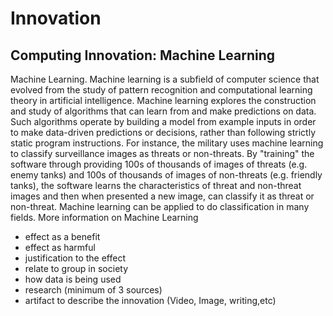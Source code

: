 # Innovation

## Computing Innovation: Machine Learning
Machine Learning. Machine learning is a subfield of computer science that evolved from the study of pattern recognition and computational learning theory in artificial intelligence. Machine learning explores the construction and study of algorithms that can learn from and make predictions on data. Such algorithms operate by building a model from example inputs in order to make data-driven predictions or decisions, rather than following strictly static program instructions. For instance, the military uses machine learning to classify surveillance images as threats or non-threats. By "training" the software through providing 100s of thousands of images of threats (e.g. enemy tanks) and 100s of thousands of images of non-threats (e.g. friendly tanks), the software learns the characteristics of threat and non-threat images and then when presented a new image, can classify it as threat or non-threat. Machine learning can be applied to do classification in many fields. More information on Machine Learning

- effect as a benefit
- effect as harmful
- justification to the effect
- relate to group in society
- how data is being used
- research (minimum of 3 sources)
- artifact to describe the innovation (Video, Image, writing,etc)
